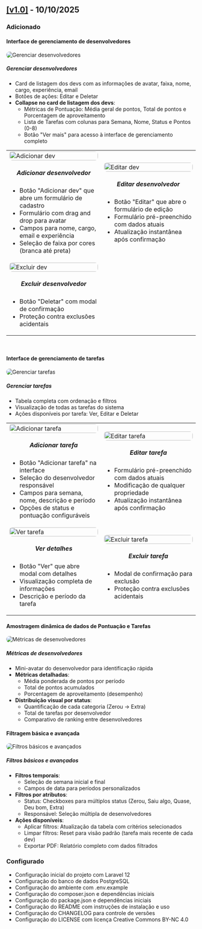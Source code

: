 <!--
<h1>Changelog</h1>

Todas as alterações notáveis neste projeto serão documentadas neste arquivo.

O formato é baseado em Keep a Changelog (https://keepachangelog.com/pt-BR/1.0.0/),
e este projeto adere ao Versionamento Semântico (https://semver.org/lang/pt-BR/).
-->

<h2>
    <a href="https://github.com/juletopi/PontuaDev_Project/releases/tag/v1.0">[v1.0]</a> - 10/10/2025
</h2>

<h3>Adicionado</h3>

<div>
    <h4>Interface de gerenciamento de desenvolvedores</h4>
    <img src="docs/images/v1.0/1-gerenciar-devs.jpeg" alt="Gerenciar desenvolvedores" title="Interface de gerenciamento de devs" style="max-width: 80%; border-radius: 8px;">
</div>

<h5>Gerenciar desenvolvedores</h5>

- Card de listagem dos devs com as informações de avatar, faixa, nome, cargo, experiência, email
- Botões de ações: Editar e Deletar
- **Collapse no card de listagem dos devs**:
  - Métricas de Pontuação: Média geral de pontos, Total de pontos e Porcentagem de aproveitamento
  - Lista de Tarefas com colunas para Semana, Nome, Status e Pontos (0-8)
  - Botão "Ver mais" para acesso à interface de gerenciamento completo

<table>
    <tr>
        <td width="50%">
            <img src="docs/images/v1.0/2-adicionar-dev.jpeg" alt="Adicionar dev" title="Adicionar dev" style="width: 100%; border-radius: 8px;">
            <h5 align="center">Adicionar desenvolvedor</h5>
            <ul>
                <li>Botão "Adicionar dev" que abre um formulário de cadastro</li>
                <li>Formulário com drag and drop para avatar</li>
                <li>Campos para nome, cargo, email e experiência</li>
                <li>Seleção de faixa por cores (branca até preta)</li>
            </ul>
        </td>
            <td width="50%">
            <img src="docs/images/v1.0/3-editar-dev.jpeg" alt="Editar dev" title="Editar dev" style="width: 100%; border-radius: 8px;">
            <h5 align="center">Editar desenvolvedor</h5>
            <ul>
                <li>Botão "Editar" que abre o formulário de edição</li>
                <li>Formulário pré-preenchido com dados atuais</li>
                <li>Atualização instantânea após confirmação</li>
            </ul>
        </td>
    </tr>
    <tr>
    <td>
      <img src="docs/images/v1.0/4-excluir-dev.jpeg" alt="Excluir dev" title="Excluir dev" style="width: 100%; border-radius: 8px;">
      <h5 align="center">Excluir desenvolvedor</h5>
      <ul>
        <li>Botão "Deletar" com modal de confirmação</li>
        <li>Proteção contra exclusões acidentais</li>
      </ul>
    </td>
  </tr>
</table>

<br>

<div>
    <h4>Interface de gerenciamento de tarefas</h4>
    <img src="docs/images/v1.0/5-gerenciar-tarefas.jpeg" alt="Gerenciar tarefas" title="Interface de gerenciamento de tarefas" style="max-width: 80%; border-radius: 8px;">
</div>

<h5>Gerenciar tarefas</h5>

- Tabela completa com ordenação e filtros
- Visualização de todas as tarefas do sistema
- Ações disponíveis por tarefa: Ver, Editar e Deletar

<table>
  <tr>
    <td width="50%">
      <img src="docs/images/v1.0/6-adicionar-tarefa.jpeg" alt="Adicionar tarefa" title="Adicionar tarefa" style="width: 100%; border-radius: 8px;">
      <h5 align="center">Adicionar tarefa</h5>
      <ul>
        <li>Botão "Adicionar tarefa" na interface</li>
        <li>Seleção do desenvolvedor responsável</li>
        <li>Campos para semana, nome, descrição e período</li>
        <li>Opções de status e pontuação configuráveis</li>
      </ul>
    </td>
    <td width="50%">
      <img src="docs/images/v1.0/7-editar-tarefa.jpeg" alt="Editar tarefa" title="Editar tarefa" style="width: 100%; border-radius: 8px;">
      <h5 align="center">Editar tarefa</h5>
      <ul>
        <li>Formulário pré-preenchido com dados atuais</li>
        <li>Modificação de qualquer propriedade</li>
        <li>Atualização instantânea após confirmação</li>
      </ul>
    </td>
  </tr>
  <tr>
    <td>
      <img src="docs/images/v1.0/8-ver-tarefa.jpeg" alt="Ver tarefa" title="Ver detalhes da tarefa" style="width: 100%; border-radius: 8px;">
      <h5 align="center">Ver detalhes</h5>
      <ul>
        <li>Botão "Ver" que abre modal com detalhes</li>
        <li>Visualização completa de informações</li>
        <li>Descrição e período da tarefa</li>
      </ul>
    </td>
    <td>
      <img src="docs/images/v1.0/9-ver-tarefa.jpeg" alt="Excluir tarefa" title="Excluir tarefa" style="width: 100%; border-radius: 8px;">
      <h5 align="center">Excluir tarefa</h5>
      <ul>
        <li>Modal de confirmação para exclusão</li>
        <li>Proteção contra exclusões acidentais</li>
      </ul>
    </td>
  </tr>
</table>

<div>
    <h4>Amostragem dinâmica de dados de Pontuação e Tarefas</h4>
    <img src="docs/images/v1.0/10-metricas-devs-tarefas.jpeg" alt="Métricas de desenvolvedores" title="Métricas e pontuação" style="max-width: 80%; border-radius: 8px;">
</div>

<h5>Métricas de desenvolvedores</h5>

- Mini-avatar do desenvolvedor para identificação rápida
- **Métricas detalhadas**:
  - Média ponderada de pontos por período
  - Total de pontos acumulados
  - Porcentagem de aproveitamento (desempenho)
- **Distribuição visual por status**:
  - Quantificação de cada categoria (Zerou → Extra)
  - Total de tarefas por desenvolvedor
  - Comparativo de ranking entre desenvolvedores

<div>
    <h4>Filtragem básica e avançada</h4>
    <img src="docs/images/v1.0/11-filtros-avançados.jpeg" alt="Filtros básicos e avançados" title="Filtros básicos e avançados" style="max-width: 80%; border-radius: 8px;">
</div>

<h5>Filtros básicos e avançados</h5>

- **Filtros temporais**:
  - Seleção de semana inicial e final
  - Campos de data para períodos personalizados
- **Filtros por atributos**:
  - Status: Checkboxes para múltiplos status (Zerou, Saiu algo, Quase, Deu bom, Extra)
  - Responsável: Seleção múltipla de desenvolvedores
- **Ações disponíveis**:
  - Aplicar filtros: Atualização da tabela com critérios selecionados
  - Limpar filtros: Reset para visão padrão (tarefa mais recente de cada dev)
  - Exportar PDF: Relatório completo com dados filtrados

<h3>Configurado</h3>

- Configuração inicial do projeto com Laravel 12
- Configuração do banco de dados PostgreSQL
- Configuração do ambiente com .env.example
- Configuração do composer.json e dependências iniciais
- Configuração do package.json e dependências iniciais
- Configuração do README com instruções de instalação e uso
- Configuração do CHANGELOG para controle de versões
- Configuração do LICENSE com licença Creative Commons BY-NC 4.0
